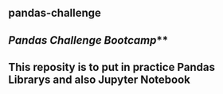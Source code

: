 ## pandas-challenge

_Pandas Challenge Bootcamp_**
----------------------------------------------------------------------------------
This reposity is to put in practice Pandas Librarys and also Jupyter Notebook
----------------------------------------------------------------------------------
